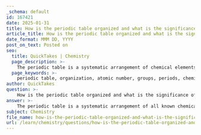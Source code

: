 ```yaml
---
_schema: default
id: 167421
date: 2025-01-31
title: How is the periodic table organized and what is the significance of groups and periods?
article_title: How is the periodic table organized and what is the significance of groups and periods?
date_format: MMM DD, YYYY
post_on_text: Posted on
seo:
  title: QuickTakes | Chemistry
  page_description: >-
    The periodic table is a systematic arrangement of chemical elements organized by atomic number, with significant insights into the properties of elements based on their groups and periods, enabling predictions about chemical behavior and trends.
  page_keywords: >-
    periodic table, organization, atomic number, groups, periods, chemical properties, electron configuration, elements, chemical behavior, trends, electronegativity, atomic radius, ionization energy
author: QuickTakes
question: >-
    How is the periodic table organized and what is the significance of groups and periods?
answer: >-
    The periodic table is a systematic arrangement of all known chemical elements, organized primarily by increasing atomic number, which is the number of protons in the nucleus of an atom. This organization is crucial for understanding the properties and behaviors of elements in chemistry and biology.\n\n### Organization of the Periodic Table\n\n1. **Rows (Periods)**: The horizontal rows of the periodic table are called periods. Each period corresponds to the filling of a new electron shell. As you move from left to right across a period, the atomic number increases, and the properties of the elements change progressively. For example, elements in the same period have the same number of electron shells, but their chemical properties vary significantly.\n\n2. **Columns (Groups)**: The vertical columns are known as groups or families. Elements within the same group share similar chemical properties due to their similar valence electron configurations. The group number often indicates the number of valence electrons:\n   - **Group 1**: Alkali metals (1 valence electron)\n   - **Group 2**: Alkaline earth metals (2 valence electrons)\n   - **Groups 13-18**: p-block elements, with 3 to 8 valence electrons respectively.\n\n### Significance of Groups and Periods\n\n- **Chemical Behavior**: The arrangement into groups allows for the prediction of chemical behavior. For instance, alkali metals (Group 1) are highly reactive because they have one valence electron that they can easily lose to form cations. Similarly, halogens (Group 17) are very reactive nonmetals due to their seven valence electrons, which makes them eager to gain one more electron to achieve a stable octet.\n\n- **Trends in Properties**: The periodic table also reveals trends in properties such as electronegativity, atomic radius, and ionization energy. For example, electronegativity generally increases across a period and decreases down a group. This systematic arrangement helps chemists understand and predict how different elements will interact in chemical reactions.\n\n- **Electron Configuration**: The position of an element in the periodic table reflects its electron configuration, which is essential for understanding its bonding behavior and reactivity. Elements in the same group typically have similar electron configurations in their outermost shells, leading to similar chemical properties.\n\nIn summary, the periodic table is not just a list of elements; it is a powerful tool that organizes elements based on their atomic structure and chemical properties, allowing for a deeper understanding of their behavior in various chemical contexts.
subject: Chemistry
file_name: how-is-the-periodic-table-organized-and-what-is-the-significance-of-groups-and-periods.md
url: /learn/chemistry/questions/how-is-the-periodic-table-organized-and-what-is-the-significance-of-groups-and-periods
---
```


&nbsp;
